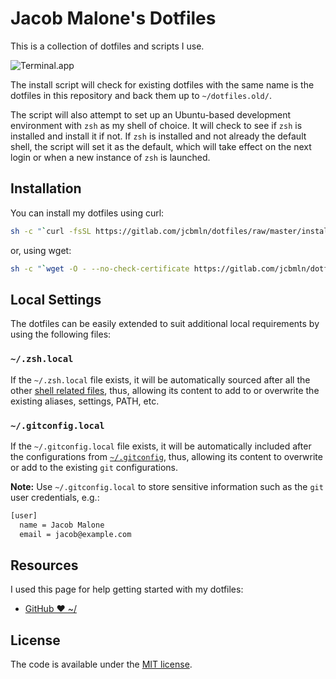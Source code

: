 # Jacob Malone's Dotfiles

This is a collection of dotfiles and scripts I use.  

![Terminal.app](https://gitlab.com/jcbmln/dotfiles/raw/master/jacob-terminal.png)

The install script will check for existing dotfiles with the same name is the dotfiles in this repository and back them up to `~/dotfiles.old/`.

The script will also attempt to set up an Ubuntu-based development environment with `zsh` as my shell of choice. It will check to see if `zsh` is installed and install it if not. If `zsh` is installed and not already the default shell, the script will set it as the default, which will take effect on the next login or when a new instance of `zsh` is launched.

## Installation

You can install my dotfiles using curl:

```sh
sh -c "`curl -fsSL https://gitlab.com/jcbmln/dotfiles/raw/master/install.sh`"
```

or, using wget:

```sh
sh -c "`wget -O - --no-check-certificate https://gitlab.com/jcbmln/dotfiles/raw/master/install.sh`"
```

## Local Settings

The dotfiles can be easily extended to suit additional local
requirements by using the following files:

### `~/.zsh.local`

If the `~/.zsh.local` file exists, it will be automatically sourced
after all the other [shell related files](shell), thus, allowing its
content to add to or overwrite the existing aliases, settings, PATH,
etc.

### `~/.gitconfig.local`

If the `~/.gitconfig.local` file exists, it will be automatically
included after the configurations from [`~/.gitconfig`](git/gitconfig), thus, allowing
its content to overwrite or add to the existing `git` configurations.

**Note:** Use `~/.gitconfig.local` to store sensitive information such
as the `git` user credentials, e.g.:

```sh
[user]
  name = Jacob Malone
  email = jacob@example.com
```

## Resources

I used this page for help getting started with my dotfiles:

- [GitHub ❤ ~/](http://dotfiles.github.com/)

## License

The code is available under the [MIT license](LICENSE).
